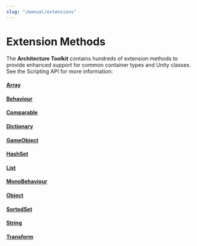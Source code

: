 ```yaml
---
slug: "/manual/extensions"
---
```


# Extension Methods

The **Architecture Toolkit** contains hundreds of extension methods to provide enhanced support for common container types and Unity classes. See the Scripting API for more information:

#### [Array](/api/Zigurous.Architecture/ArrayExtensions)

#### [Behaviour](/api/Zigurous.Architecture/BehaviourExtensions)

#### [Comparable](/api/Zigurous.Architecture/ComparableExtensions)

#### [Dictionary](/api/Zigurous.Architecture/DictionaryExtensions)

#### [GameObject](/api/Zigurous.Architecture/GameObjectExtensions)

#### [HashSet](/api/Zigurous.Architecture/HashSetExtensions)

#### [List](/api/Zigurous.Architecture/ListExtensions)

#### [MonoBehaviour](/api/Zigurous.Architecture/MonoBehaviourExtensions)

#### [Object](/api/Zigurous.Architecture/ObjectExtensions)

#### [SortedSet](/api/Zigurous.Architecture/SortedSetExtensions)

#### [String](/api/Zigurous.Architecture/StringExtensions)

#### [Transform](/api/Zigurous.Architecture/TransformExtensions)
